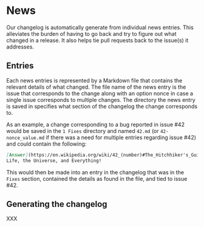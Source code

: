 # News

Our changelog is automatically generate from individual news entries.
This alleviates the burden of having to go back and try to figure out
what changed in a release. It also helps tie pull requests back to the
issue(s) it addresses.

## Entries

Each news entries is represented by a Markdown file that contains the
relevant details of what changed. The file name of the news entry is
the issue that corresponds to the change along with an option nonce in
case a single issue corresponds to multiple changes. The directory
the news entry is saved in specifies what section of the changelog the
change corresponds to.

As an example, a change corresponding to a bug reported in issue #42
would be saved in the `1 Fixes` directory and named `42.md`
(or `42-nonce_value.md` if there was a need for multiple entries
regarding issue #42) and could contain the following:

```markdown
[Answer](https://en.wikipedia.org/wiki/42_(number)#The_Hitchhiker's_Guide_to_the_Galaxy) to the Ultimate Question of
Life, the Universe, and Everything!
```

This would then be made into an entry in the changelog that was in the
`Fixes` section, contained the details as found in the file, and tied
to issue #42.

## Generating the changelog

XXX

